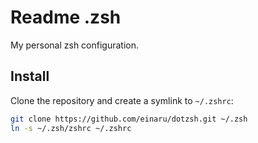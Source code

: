 # Readme .zsh

My personal zsh configuration.


## Install

Clone the repository and create a symlink to `~/.zshrc`:

``` bash
git clone https://github.com/einaru/dotzsh.git ~/.zsh
ln -s ~/.zsh/zshrc ~/.zshrc
```
